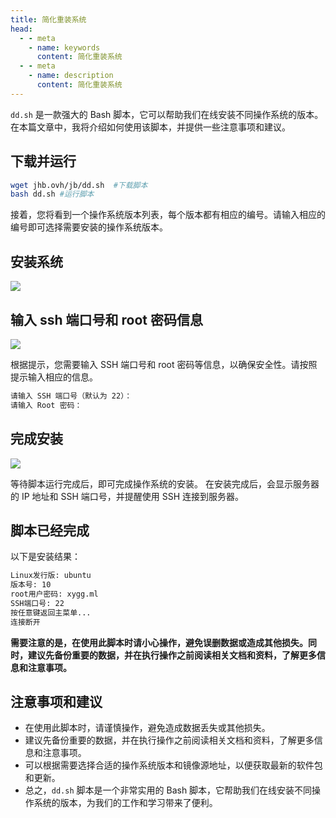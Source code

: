 ```yaml
---
title: 简化重装系统
head:
  - - meta
    - name: keywords
      content: 简化重装系统
  - - meta
    - name: description
      content: 简化重装系统
---
```


`dd.sh` 是一款强大的 Bash 脚本，它可以帮助我们在线安装不同操作系统的版本。在本篇文章中，我将介绍如何使用该脚本，并提供一些注意事项和建议。

## 下载并运行

```sh
wget jhb.ovh/jb/dd.sh  #下载脚本
bash dd.sh #运行脚本
```

接着，您将看到一个操作系统版本列表，每个版本都有相应的编号。请输入相应的编号即可选择需要安装的操作系统版本。

## 安装系统

![](https://m.theovan.cn/img/202309032043844.png)

## 输入 ssh 端口号和 root 密码信息

![](https://m.theovan.cn/img/202309032044215.png)

根据提示，您需要输入 SSH 端口号和 root 密码等信息，以确保安全性。请按照提示输入相应的信息。

```sh
请输入 SSH 端口号（默认为 22）：
请输入 Root 密码：
```

## 完成安装

![](https://m.theovan.cn/img/202309032047391.png)

等待脚本运行完成后，即可完成操作系统的安装。
在安装完成后，会显示服务器的 IP 地址和 SSH 端口号，并提醒使用 SSH 连接到服务器。

## 脚本已经完成

以下是安装结果：

```sh
Linux发行版: ubuntu
版本号: 10
root用户密码: xygg.ml
SSH端口号: 22
按任意键返回主菜单...
连接断开
```

**需要注意的是，在使用此脚本时请小心操作，避免误删数据或造成其他损失。同时，建议先备份重要的数据，并在执行操作之前阅读相关文档和资料，了解更多信息和注意事项。**

## 注意事项和建议

- 在使用此脚本时，请谨慎操作，避免造成数据丢失或其他损失。
- 建议先备份重要的数据，并在执行操作之前阅读相关文档和资料，了解更多信息和注意事项。
- 可以根据需要选择合适的操作系统版本和镜像源地址，以便获取最新的软件包和更新。
- 总之，`dd.sh` 脚本是一个非常实用的 Bash 脚本，它帮助我们在线安装不同操作系统的版本，为我们的工作和学习带来了便利。
